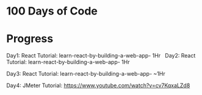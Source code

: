 # 100 Days of Code

# Progress
Day1: React Tutorial: learn-react-by-building-a-web-app- 1Hr 
&nbsp;
Day2: React Tutorial: learn-react-by-building-a-web-app- 1Hr

Day3: React Tutorial: learn-react-by-building-a-web-app- ~1Hr

Day4: JMeter Tutorial: https://www.youtube.com/watch?v=cv7KqxaLZd8